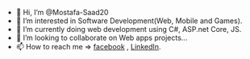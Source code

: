 - 👋 Hi, I’m @Mostafa-Saad20
- 👀 I’m interested in Software Development(Web, Mobile and Games).
- 🌱 I’m currently doing web development using C#, ASP.net Core, JS.
- 💞️ I’m looking to collaborate on Web apps projects...
- 📫 How to reach me => [facebook](https://www.facebook.com/profile.php?id=100015427698681) , 
[LinkedIn](https://www.linkedin.com/in/mostafa-saad-58343b195/).


<!---
Mostafa-Saad20/Mostafa-Saad20 is a ✨ special ✨ repository because its `README.md` (this file) appears on your GitHub profile.
You can click the Preview link to take a look at your changes.
--->
